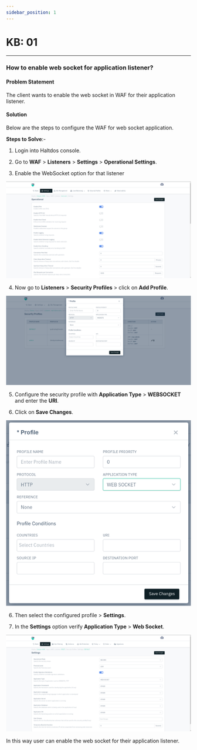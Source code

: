 ```yaml
---
sidebar_position: 1
---
```


# KB: 01

---

### **How to enable web socket for application listener?**

#### **Problem Statement**

The client wants to enable the web socket in WAF for their application listener.

#### **Solution**

Below are the steps to configure the WAF for web socket application.

**Steps to Solve**:-

1. Login into Haltdos console.

2. Go to **WAF** > **Listeners** > **Settings** > **Operational Settings**.

3. Enable the WebSocket option for that listener 

![kb-01](/img/waf/v8/kb/websocket1.png)

4. Now go to **Listeners** > **Security Profiles** > click on **Add Profile**.

![kb-01](/img/waf/v8/kb/kb_01_security_profile_page.png)

5. Configure the security profile with **Application Type** > **WEBSOCKET** and enter the **URI**.

6. Click on **Save Changes**.

![kb-01](/img/waf/v8/kb/kb_01_security_profile.png)

6. Then select the configured profile > **Settings**.    

7. In the **Settings** option verify **Application Type** > **Web Socket**.

![kb-01](/img/waf/v8/kb/websocket2.png)

In this way user can enable the web socket for their application listener.